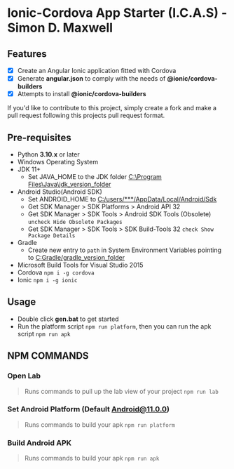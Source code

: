 # Ionic-Cordova App Starter (I.C.A.S) - Simon D. Maxwell

## Features

-   [x] Create an Angular Ionic application fitted with Cordova
-   [x] Generate **angular.json** to comply with the needs of **@ionic/cordova-builders**
-   [x] Attempts to install **@ionic/cordova-builders**

If you'd like to contribute to this project, simply create a fork and make a pull request following this projects pull request format.

## Pre-requisites

-   Python **3.10.x** or later
-   Windows Operating System
-   JDK 11+
    -   Set JAVA_HOME to the JDK folder [C:\Program Files\Java\jdk_version_folder]()
-   Android Studio(Android SDK)
    -   Set ANDROID_HOME to [C:/users/\*\*\*/AppData/Local/Android/Sdk]()
    -   Get SDK Manager > SDK Platforms > Android API 32
    -   Get SDK Manager > SDK Tools > Android SDK Tools (Obsolete) `uncheck Hide Obsolete Packages`
    -   Get SDK Manager > SDK Tools > SDK Build-Tools 32 `check Show Package Details`
-   Gradle
    -   Create new entry to `path` in System Environment Variables pointing to [C:Gradle/gradle_version_folder]()
-   Microsoft Build Tools for Visual Studio 2015
-   Cordova `npm i -g cordova`
-   Ionic `npm i -g ionic`

## Usage

-   Double click **gen.bat** to get started
-   Run the platform script `npm run platform`, then you can run the apk script `npm run apk`

## NPM COMMANDS

### Open Lab

> Runs commands to pull up the lab view of your project `npm run lab`

### Set Android Platform (Default Android@11.0.0)

> Runs commands to build your apk `npm run platform`

### Build Android APK

> Runs commands to build your apk `npm run apk`
